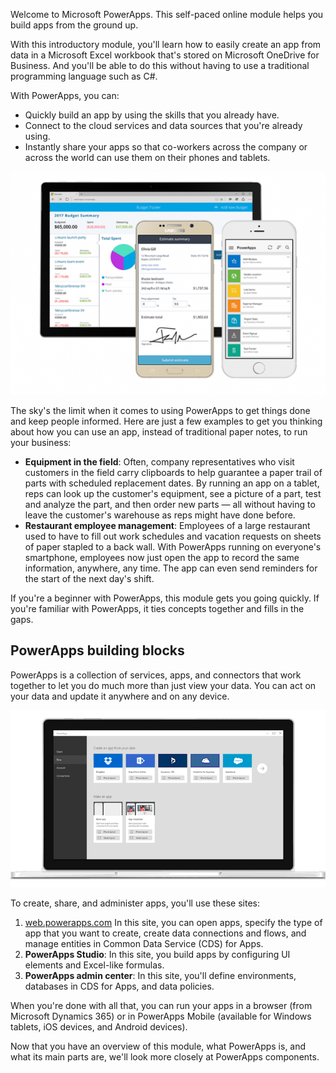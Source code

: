 Welcome to Microsoft PowerApps. This self-paced online module helps you build apps from the ground up.

With this introductory module, you'll learn how to easily create an app from data in a Microsoft Excel workbook that's stored on Microsoft OneDrive for Business. And you'll be able to do this without having to use a traditional programming language such as C#.

With PowerApps, you can:

- Quickly build an app by using the skills that you already have.
- Connect to the cloud services and data sources that you're already using.
- Instantly share your apps so that co-workers across the company or across the world can use them on their phones and tablets.

![Welcome to PowerApps](../media/powerapps-mobile.png)

The sky's the limit when it comes to using PowerApps to get things done and keep people informed. Here are just a few examples to get you thinking about how you can use an app, instead of traditional paper notes, to run your business:

- **Equipment in the field**: Often, company representatives who visit customers in the field carry clipboards to help guarantee a paper trail of parts with scheduled replacement dates. By running an app on a tablet, reps can look up the customer's equipment, see a picture of a part, test and analyze the part, and then order new parts — all without having to leave the customer's warehouse as reps might have done before.
- **Restaurant employee management**: Employees of a large restaurant used to have to fill out work schedules and vacation requests on sheets of paper stapled to a back wall. With PowerApps running on everyone's smartphone, employees now just open the app to record the same information, anywhere, any time. The app can even send reminders for the start of the next day's shift.

If you're a beginner with PowerApps, this module gets you going quickly. If you're familiar with PowerApps, it ties concepts together and fills in the gaps.

## PowerApps building blocks
PowerApps is a collection of services, apps, and connectors that work together to let you do much more than just view your data. You can act on your data and update it anywhere and on any device.

![Welcome to PowerApps](../media/powerapps-intro.gif)

To create, share, and administer apps, you'll use these sites:

1. [web.powerapps.com](https://web.powerapps.com) In this site, you can open apps, specify the type of app that you want to create, create data connections and flows, and manage entities in Common Data Service (CDS) for Apps.
1. **PowerApps Studio**: In this site, you build apps by configuring UI elements and Excel-like formulas.
1. **PowerApps admin center**: In this site, you'll define environments, databases in CDS for Apps, and data policies.

When you're done with all that, you can run your apps in a browser (from Microsoft Dynamics 365) or in PowerApps Mobile (available for Windows tablets, iOS devices, and Android devices).

Now that you have an overview of this module, what PowerApps is, and what its main parts are, we'll look more closely at PowerApps components.